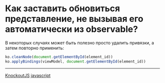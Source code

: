 # Как заставить обновиться представление, не вызывая его автоматически из observable?

В некоторых случаях может быть полезно просто удалить привязки, а затем повторно применить:

```javascript
ko.cleanNode(document.getElementById(element_id))
ko.applyBindings(viewModel, document.getElementById(element_id))
```

**********
[KnockoutJS](/tags/KnockoutJS.md)
[javascript](/tags/javascript.md)
